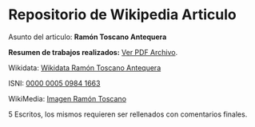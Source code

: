# Repositorio de Wikipedia Articulo
Asunto del articulo: **Ramón Toscano Antequera**


**Resumen de trabajos realizados:**  [Ver PDF Archivo](https://github.com/juanma386/ramon_toscano/blob/main/Resumen-de-trabajo-Ramon-Toscano-Antequera.pdf "Ver resumen en PDF").

Wikidata: [Wikidata Ramón Toscano Antequera](https://www.wikidata.org/wiki/Q116440843 "Wikidata Ramón Toscano Antequera")

ISNI:     [0000 0005 0984 1663](https://isni.oclc.org/xslt/DB=1.2/CMD?ACT=SRCH&IKT=8006&TRM=ISN%3A0000%200005%200984%201663 "ISNI Ramón Toscano")

WikiMedia: [Imagen Ramón Toscano](https://commons.wikimedia.org/wiki/File:Ramon_Toscano.jpg "Ramón Toscano Antequera")

5 Escritos, los mismos requieren ser rellenados con comentarios finales.
